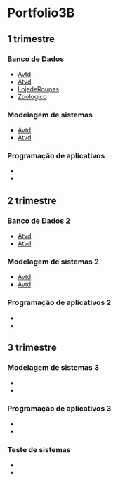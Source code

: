 # Portfolio3B

## 1 trimestre
### Banco de Dados 
- [Avtd](BancoDados/Atvd)
- [Atvd](BancoDados/Atvd2)
- [LojadeRoupas](BancoDados/LojaRoupas)
- [Zoologico](BancoDados/Zoologico)

### Modelagem de sistemas 
- [Avtd](ModelagemSistemas/Diagrama%20Zuco.drawio.png)
- [Atvd](ModelagemSistemas/Prova01.png)

### Programação de aplicativos
- []()
- []()

## 2 trimestre 
### Banco de Dados 2
- [Atvd](BancoDados/atvd3)
- [Atvd](BancoDados/Avtd4)

### Modelagem de sistemas 2
- [Avtd](ModelagemSistemas/Untitled%20Diagram.drawio.png)
- [Avtd](ModelagemSistemas/Untitled%20(1).pdf)

### Programação de aplicativos 2
- []()
- []()

## 3 trimestre
### Modelagem de sistemas 3
- []()
- []()

### Programação de aplicativos 3
- []()
- []()

### Teste de sistemas 
- []()
- []()
